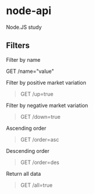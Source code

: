 # node-api
Node.JS study

<h2>Filters</h2>
Filter by name

<blockquote>

</blockquote>
GET /name="value"

Filter by positive market variation
<blockquote>

GET /up=true
</blockquote>

Filter by negative market variation
<blockquote>

GET /down=true
</blockquote>
Ascending order
<blockquote>

GET /order=asc
</blockquote>
Descending order

<blockquote>
GET /order=des
</blockquote>

Return all data

<blockquote>
GET /all=true
</blockquote>
